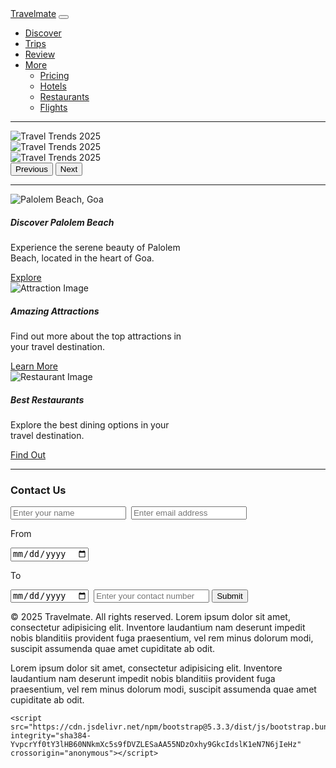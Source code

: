 <!DOCTYPE html>
<html lang="en">
<head>
    <meta charset="UTF-8">
    <meta name="viewport" content="width=device-width, initial-scale=1.0">
    <meta name="description" content="Travelmate - Discover amazing trips, reviews, pricing, hotels, and more.">
    <meta name="keywords" content="travel, trips, reviews, pricing, hotels, restaurants, flights">
    <title>Travelmate</title>
    <link rel="stylesheet" href="./styles.css">
    <link href="https://cdn.jsdelivr.net/npm/bootstrap@5.3.3/dist/css/bootstrap.min.css" rel="stylesheet" integrity="sha384-QWTKZyjpPEjISv5WaRU9OFeRpok6YctnYmDr5pNlyT2bRjXh0JMhjY6hW+ALEwIH" crossorigin="anonymous">
</head>
<body>
    <nav class="navbar navbar-expand-lg bg-body-tertiary">
        <div class="container-fluid">
          <a class="navbar-brand" href="#">Travelmate</a>
          <button class="navbar-toggler" type="button" data-bs-toggle="collapse" data-bs-target="#navbarNavDropdown" aria-controls="navbarNavDropdown" aria-expanded="false" aria-label="Toggle navigation">
            <span class="navbar-toggler-icon"></span>
          </button>
          <div class="collapse navbar-collapse" id="navbarNavDropdown">
            <ul class="navbar-nav">
              <li class="nav-item">
                <a class="nav-link active" aria-current="page" href="#">Discover</a>
              </li>
              <li class="nav-item">
                <a class="nav-link" href="#">Trips</a>
              </li>
              <li class="nav-item">
                <a class="nav-link" href="#">Review</a>
              </li>
              <li class="nav-item dropdown">
                <a class="nav-link dropdown-toggle" href="#" role="button" data-bs-toggle="dropdown" aria-expanded="false">
                  More
                </a>
                <ul class="dropdown-menu">
                  <li><a class="dropdown-item" href="#">Pricing</a></li>
                  <li><a class="dropdown-item" href="#">Hotels</a></li>
                  <li><a class="dropdown-item" href="#">Restaurants</a></li>
                  <li><a class="dropdown-item" href="#">Flights</a></li>
                </ul>
              </li>
            </ul>
          </div>
        </div>
      </nav>
      <hr>
      <div id="carouselExample" class="carousel slide">
        <div class="carousel-inner">
          <div class="carousel-item active">
            <img src="https://images.squarespace-cdn.com/content/v1/6776fb052b2d52105bdde525/bc40edfc-e4d4-4f6e-a81a-762a528e2c1f/Trends_HeroV2.gif" class="d-block w-100" alt="Travel Trends 2025">
          </div>
          <div class="carousel-item">
            <img src="https://images.squarespace-cdn.com/content/v1/6776fb052b2d52105bdde525/bc40edfc-e4d4-4f6e-a81a-762a528e2c1f/Trends_HeroV2.gif" class="d-block w-100" alt="Travel Trends 2025">
          </div>
          <div class="carousel-item">
            <img src="https://images.squarespace-cdn.com/content/v1/6776fb052b2d52105bdde525/bc40edfc-e4d4-4f6e-a81a-762a528e2c1f/Trends_HeroV2.gif" class="d-block w-100" alt="Travel Trends 2025">
          </div>
        </div>
        <button class="carousel-control-prev" type="button" data-bs-target="#carouselExample" data-bs-slide="prev">
          <span class="carousel-control-prev-icon" aria-hidden="true"></span>
          <span class="visually-hidden">Previous</span>
        </button>
        <button class="carousel-control-next" type="button" data-bs-target="#carouselExample" data-bs-slide="next">
          <span class="carousel-control-next-icon" aria-hidden="true"></span>
          <span class="visually-hidden">Next</span>
        </button>
      </div>
      <hr>
      <div class="card" style="width: 18rem;">
        <img src="https://s7ap1.scene7.com/is/image/incredibleindia/1-palolem-beach-goa-goa-city-hero?qlt=82&ts=1726735654599" class="card-img-top" alt="Palolem Beach, Goa">
        <div class="card-body">
          <h5 class="card-title">Discover Palolem Beach</h5>
          <p class="card-text">Experience the serene beauty of Palolem Beach, located in the heart of Goa.</p>
          <a href="#" class="btn btn-primary">Explore</a>
        </div>
      </div>
      <div class="card" style="width: 18rem;">
        <img src="https://media-cdn.tripadvisor.com/media/attractions-splice-spp-674x446/09/94/28/eb.jpg" class="card-img-top" alt="Attraction Image">
        <div class="card-body">
          <h5 class="card-title">Amazing Attractions</h5>
          <p class="card-text">Find out more about the top attractions in your travel destination.</p>
          <a href="#" class="btn btn-primary">Learn More</a>
        </div>
      </div>
      <div class="card" style="width: 18rem;">
        <img src="https://encrypted-tbn0.gstatic.com/images?q=tbn:ANd9GcRS56OgMF-IOm8Cwfvgb9ESmmZjxpxqHdlpmA&s" class="card-img-top" alt="Restaurant Image">
        <div class="card-body">
          <h5 class="card-title">Best Restaurants</h5>
          <p class="card-text">Explore the best dining options in your travel destination.</p>
          <a href="#" class="btn btn-primary">Find Out</a>
        </div>
      </div>
      <hr>
      <div class="form">
        <h3>Contact Us</h3>
        <input type="text" placeholder="Enter your name" required>&nbsp;
        <input type="email" placeholder="Enter email address" required>
        <p>From</p>
        <input type="date" required>
        <p>To</p>
        <input type="date" required>&nbsp;
        <input type="tel" placeholder="Enter your contact number" required>
        <button type="submit">Submit</button>
      </div>
      <div class="footer">
        <p>&copy; 2025 Travelmate. All rights reserved. Lorem ipsum dolor sit amet, consectetur adipisicing elit. Inventore laudantium nam deserunt impedit nobis blanditiis provident fuga praesentium, vel rem minus dolorum modi, suscipit assumenda quae amet cupiditate ab odit.</p>
        <p>Lorem ipsum dolor sit amet, consectetur adipisicing elit. Inventore laudantium nam deserunt impedit nobis blanditiis provident fuga praesentium, vel rem minus dolorum modi, suscipit assumenda quae amet cupiditate ab odit.</p>
      </div>

    <script src="https://cdn.jsdelivr.net/npm/bootstrap@5.3.3/dist/js/bootstrap.bundle.min.js" integrity="sha384-YvpcrYf0tY3lHB60NNkmXc5s9fDVZLESaAA55NDzOxhy9GkcIdslK1eN7N6jIeHz" crossorigin="anonymous"></script>
</body>
</html>
